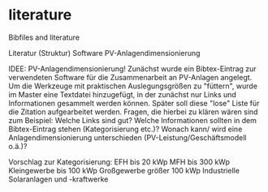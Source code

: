 # literature
Bibfiles and literature

Literatur (Struktur)
  Software
  PV-Anlagendimensionierung


IDEE: PV-Anlagendimensionierung!
Zunächst wurde ein Bibtex-Eintrag zur verwendeten Software für die Zusammenarbeit an PV-Anlagen angelegt. Um die Werkzeuge mit praktischen Auslegungsgrößen zu "füttern", wurde im Master eine Textdatei hinzugefügt, in der zunächst nur Links und Informationen gesammelt werden können. Später soll diese "lose" Liste für die Zitation aufgearbeitet werden. Fragen, die hierbei zu klären wären sind zum Beispiel: Welche Links sind gut? Welche Informationen sollten in dem Bibtex-Eintrag stehen (Kategorisierung etc.)? Wonach kann/ wird eine Anlagendimensionierung unterschieden (PV-Leistung/Geschäftsmodell o.ä.)?

Vorschlag zur Kategorisierung:
  EFH bis 20 kWp
  MFH bis 300 kWp
  Kleingewerbe bis 100 kWp
  Großgewerbe größer 100 kWp
  Industrielle Solaranlagen und -kraftwerke
